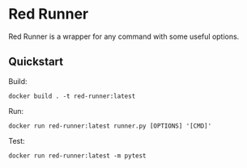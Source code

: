 # Red Runner

Red Runner is a wrapper for any command with some useful options.

## Quickstart

Build:

`docker build . -t red-runner:latest`

Run:

`docker run red-runner:latest runner.py [OPTIONS] '[CMD]'`

Test:

`docker run red-runner:latest -m pytest`